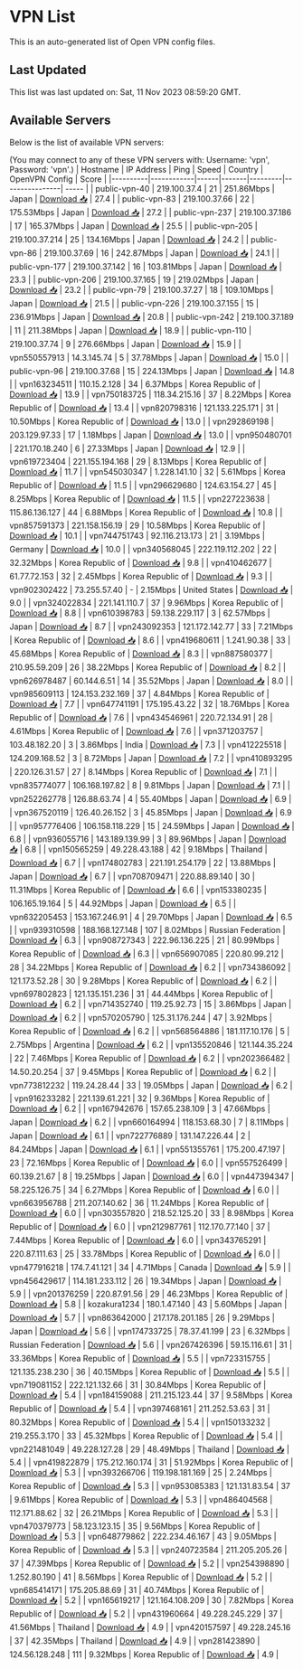 # VPN List

This is an auto-generated list of Open VPN config files.

## Last Updated

This list was last updated on: Sat, 11 Nov 2023 08:59:20 GMT.

## Available Servers

Below is the list of available VPN servers:

(You may connect to any of these VPN servers with: Username: 'vpn', Password: 'vpn'.)
| Hostname | IP Address | Ping | Speed | Country | OpenVPN Config | Score |
|----------|------------|------|-------|---------|----------------| ----- |
| public-vpn-40 | 219.100.37.4 | 21 | 251.86Mbps | Japan | [Download 📥](./configs/server_0_JP.ovpn) | 27.4 |
| public-vpn-83 | 219.100.37.66 | 22 | 175.53Mbps | Japan | [Download 📥](./configs/server_1_JP.ovpn) | 27.2 |
| public-vpn-237 | 219.100.37.186 | 17 | 165.37Mbps | Japan | [Download 📥](./configs/server_2_JP.ovpn) | 25.5 |
| public-vpn-205 | 219.100.37.214 | 25 | 134.16Mbps | Japan | [Download 📥](./configs/server_3_JP.ovpn) | 24.2 |
| public-vpn-86 | 219.100.37.69 | 16 | 242.87Mbps | Japan | [Download 📥](./configs/server_4_JP.ovpn) | 24.1 |
| public-vpn-177 | 219.100.37.142 | 16 | 103.81Mbps | Japan | [Download 📥](./configs/server_5_JP.ovpn) | 23.3 |
| public-vpn-206 | 219.100.37.165 | 19 | 219.02Mbps | Japan | [Download 📥](./configs/server_6_JP.ovpn) | 23.2 |
| public-vpn-79 | 219.100.37.27 | 18 | 109.10Mbps | Japan | [Download 📥](./configs/server_7_JP.ovpn) | 21.5 |
| public-vpn-226 | 219.100.37.155 | 15 | 236.91Mbps | Japan | [Download 📥](./configs/server_8_JP.ovpn) | 20.8 |
| public-vpn-242 | 219.100.37.189 | 11 | 211.38Mbps | Japan | [Download 📥](./configs/server_9_JP.ovpn) | 18.9 |
| public-vpn-110 | 219.100.37.74 | 9 | 276.66Mbps | Japan | [Download 📥](./configs/server_10_JP.ovpn) | 15.9 |
| vpn550557913 | 14.3.145.74 | 5 | 37.78Mbps | Japan | [Download 📥](./configs/server_11_JP.ovpn) | 15.0 |
| public-vpn-96 | 219.100.37.68 | 15 | 224.13Mbps | Japan | [Download 📥](./configs/server_12_JP.ovpn) | 14.8 |
| vpn163234511 | 110.15.2.128 | 34 | 6.37Mbps | Korea Republic of | [Download 📥](./configs/server_13_KR.ovpn) | 13.9 |
| vpn750183725 | 118.34.215.16 | 37 | 8.22Mbps | Korea Republic of | [Download 📥](./configs/server_14_KR.ovpn) | 13.4 |
| vpn820798316 | 121.133.225.171 | 31 | 10.50Mbps | Korea Republic of | [Download 📥](./configs/server_15_KR.ovpn) | 13.0 |
| vpn292869198 | 203.129.97.33 | 17 | 1.18Mbps | Japan | [Download 📥](./configs/server_16_JP.ovpn) | 13.0 |
| vpn950480701 | 221.170.18.240 | 6 | 27.33Mbps | Japan | [Download 📥](./configs/server_17_JP.ovpn) | 12.9 |
| vpn619723404 | 221.155.194.168 | 29 | 8.13Mbps | Korea Republic of | [Download 📥](./configs/server_18_KR.ovpn) | 11.7 |
| vpn545030347 | 1.228.141.10 | 32 | 5.61Mbps | Korea Republic of | [Download 📥](./configs/server_19_KR.ovpn) | 11.5 |
| vpn296629680 | 124.63.154.27 | 45 | 8.25Mbps | Korea Republic of | [Download 📥](./configs/server_20_KR.ovpn) | 11.5 |
| vpn227223638 | 115.86.136.127 | 44 | 6.88Mbps | Korea Republic of | [Download 📥](./configs/server_21_KR.ovpn) | 10.8 |
| vpn857591373 | 221.158.156.19 | 29 | 10.58Mbps | Korea Republic of | [Download 📥](./configs/server_22_KR.ovpn) | 10.1 |
| vpn744751743 | 92.116.213.173 | 21 | 3.19Mbps | Germany | [Download 📥](./configs/server_23_DE.ovpn) | 10.0 |
| vpn340568045 | 222.119.112.202 | 22 | 32.32Mbps | Korea Republic of | [Download 📥](./configs/server_24_KR.ovpn) | 9.8 |
| vpn410462677 | 61.77.72.153 | 32 | 2.45Mbps | Korea Republic of | [Download 📥](./configs/server_25_KR.ovpn) | 9.3 |
| vpn902302422 | 73.255.57.40 | - | 2.15Mbps | United States | [Download 📥](./configs/server_26_US.ovpn) | 9.0 |
| vpn324022834 | 221.141.110.7 | 37 | 9.96Mbps | Korea Republic of | [Download 📥](./configs/server_27_KR.ovpn) | 8.8 |
| vpn610398783 | 59.138.229.117 | 3 | 62.57Mbps | Japan | [Download 📥](./configs/server_28_JP.ovpn) | 8.7 |
| vpn243092353 | 121.172.142.77 | 33 | 7.21Mbps | Korea Republic of | [Download 📥](./configs/server_29_KR.ovpn) | 8.6 |
| vpn419680611 | 1.241.90.38 | 33 | 45.68Mbps | Korea Republic of | [Download 📥](./configs/server_30_KR.ovpn) | 8.3 |
| vpn887580377 | 210.95.59.209 | 26 | 38.22Mbps | Korea Republic of | [Download 📥](./configs/server_31_KR.ovpn) | 8.2 |
| vpn626978487 | 60.144.6.51 | 14 | 35.52Mbps | Japan | [Download 📥](./configs/server_32_JP.ovpn) | 8.0 |
| vpn985609113 | 124.153.232.169 | 37 | 4.84Mbps | Korea Republic of | [Download 📥](./configs/server_33_KR.ovpn) | 7.7 |
| vpn647741191 | 175.195.43.22 | 32 | 18.76Mbps | Korea Republic of | [Download 📥](./configs/server_34_KR.ovpn) | 7.6 |
| vpn434546961 | 220.72.134.91 | 28 | 4.61Mbps | Korea Republic of | [Download 📥](./configs/server_35_KR.ovpn) | 7.6 |
| vpn371203757 | 103.48.182.20 | 3 | 3.86Mbps | India | [Download 📥](./configs/server_36_IN.ovpn) | 7.3 |
| vpn412225518 | 124.209.168.52 | 3 | 8.72Mbps | Japan | [Download 📥](./configs/server_37_JP.ovpn) | 7.2 |
| vpn410893295 | 220.126.31.57 | 27 | 8.14Mbps | Korea Republic of | [Download 📥](./configs/server_38_KR.ovpn) | 7.1 |
| vpn835774077 | 106.168.197.82 | 8 | 9.81Mbps | Japan | [Download 📥](./configs/server_39_JP.ovpn) | 7.1 |
| vpn252262778 | 126.88.63.74 | 4 | 55.40Mbps | Japan | [Download 📥](./configs/server_40_JP.ovpn) | 6.9 |
| vpn367520119 | 126.40.26.152 | 3 | 45.85Mbps | Japan | [Download 📥](./configs/server_41_JP.ovpn) | 6.9 |
| vpn957776406 | 106.158.118.229 | 15 | 24.59Mbps | Japan | [Download 📥](./configs/server_42_JP.ovpn) | 6.8 |
| vpn936055716 | 143.189.139.99 | 3 | 89.96Mbps | Japan | [Download 📥](./configs/server_43_JP.ovpn) | 6.8 |
| vpn150565259 | 49.228.43.188 | 42 | 9.18Mbps | Thailand | [Download 📥](./configs/server_44_TH.ovpn) | 6.7 |
| vpn174802783 | 221.191.254.179 | 22 | 13.88Mbps | Japan | [Download 📥](./configs/server_45_JP.ovpn) | 6.7 |
| vpn708709471 | 220.88.89.140 | 30 | 11.31Mbps | Korea Republic of | [Download 📥](./configs/server_46_KR.ovpn) | 6.6 |
| vpn153380235 | 106.165.19.164 | 5 | 44.92Mbps | Japan | [Download 📥](./configs/server_47_JP.ovpn) | 6.5 |
| vpn632205453 | 153.167.246.91 | 4 | 29.70Mbps | Japan | [Download 📥](./configs/server_48_JP.ovpn) | 6.5 |
| vpn939310598 | 188.168.127.148 | 107 | 8.02Mbps | Russian Federation | [Download 📥](./configs/server_49_RU.ovpn) | 6.3 |
| vpn908727343 | 222.96.136.225 | 21 | 80.99Mbps | Korea Republic of | [Download 📥](./configs/server_50_KR.ovpn) | 6.3 |
| vpn656907085 | 220.80.99.212 | 28 | 34.22Mbps | Korea Republic of | [Download 📥](./configs/server_51_KR.ovpn) | 6.2 |
| vpn734386092 | 121.173.52.28 | 30 | 9.28Mbps | Korea Republic of | [Download 📥](./configs/server_52_KR.ovpn) | 6.2 |
| vpn697802823 | 121.135.151.236 | 31 | 44.44Mbps | Korea Republic of | [Download 📥](./configs/server_53_KR.ovpn) | 6.2 |
| vpn714352740 | 119.25.92.73 | 15 | 3.86Mbps | Japan | [Download 📥](./configs/server_54_JP.ovpn) | 6.2 |
| vpn570205790 | 125.31.176.244 | 47 | 3.92Mbps | Korea Republic of | [Download 📥](./configs/server_55_KR.ovpn) | 6.2 |
| vpn568564886 | 181.117.10.176 | 5 | 2.75Mbps | Argentina | [Download 📥](./configs/server_56_AR.ovpn) | 6.2 |
| vpn135520846 | 121.144.35.224 | 22 | 7.46Mbps | Korea Republic of | [Download 📥](./configs/server_57_KR.ovpn) | 6.2 |
| vpn202366482 | 14.50.20.254 | 37 | 9.45Mbps | Korea Republic of | [Download 📥](./configs/server_58_KR.ovpn) | 6.2 |
| vpn773812232 | 119.24.28.44 | 33 | 19.05Mbps | Japan | [Download 📥](./configs/server_59_JP.ovpn) | 6.2 |
| vpn916233282 | 221.139.61.221 | 32 | 9.36Mbps | Korea Republic of | [Download 📥](./configs/server_60_KR.ovpn) | 6.2 |
| vpn167942676 | 157.65.238.109 | 3 | 47.66Mbps | Japan | [Download 📥](./configs/server_61_JP.ovpn) | 6.2 |
| vpn660164994 | 118.153.68.30 | 7 | 8.11Mbps | Japan | [Download 📥](./configs/server_62_JP.ovpn) | 6.1 |
| vpn722776889 | 131.147.226.44 | 2 | 84.24Mbps | Japan | [Download 📥](./configs/server_63_JP.ovpn) | 6.1 |
| vpn551355761 | 175.200.47.197 | 23 | 72.16Mbps | Korea Republic of | [Download 📥](./configs/server_64_KR.ovpn) | 6.0 |
| vpn557526499 | 60.139.21.67 | 8 | 19.25Mbps | Japan | [Download 📥](./configs/server_65_JP.ovpn) | 6.0 |
| vpn447394347 | 58.225.126.75 | 34 | 6.27Mbps | Korea Republic of | [Download 📥](./configs/server_66_KR.ovpn) | 6.0 |
| vpn663956788 | 211.207.140.62 | 36 | 11.24Mbps | Korea Republic of | [Download 📥](./configs/server_67_KR.ovpn) | 6.0 |
| vpn303557820 | 218.52.125.20 | 33 | 8.98Mbps | Korea Republic of | [Download 📥](./configs/server_68_KR.ovpn) | 6.0 |
| vpn212987761 | 112.170.77.140 | 37 | 7.44Mbps | Korea Republic of | [Download 📥](./configs/server_69_KR.ovpn) | 6.0 |
| vpn343765291 | 220.87.111.63 | 25 | 33.78Mbps | Korea Republic of | [Download 📥](./configs/server_70_KR.ovpn) | 6.0 |
| vpn477916218 | 174.7.41.121 | 34 | 4.71Mbps | Canada | [Download 📥](./configs/server_71_CA.ovpn) | 5.9 |
| vpn456429617 | 114.181.233.112 | 26 | 19.34Mbps | Japan | [Download 📥](./configs/server_72_JP.ovpn) | 5.9 |
| vpn201376259 | 220.87.91.56 | 29 | 46.23Mbps | Korea Republic of | [Download 📥](./configs/server_73_KR.ovpn) | 5.8 |
| kozakura1234 | 180.1.47.140 | 43 | 5.60Mbps | Japan | [Download 📥](./configs/server_74_JP.ovpn) | 5.7 |
| vpn863642000 | 217.178.201.185 | 26 | 9.29Mbps | Japan | [Download 📥](./configs/server_75_JP.ovpn) | 5.6 |
| vpn174733725 | 78.37.41.199 | 23 | 6.32Mbps | Russian Federation | [Download 📥](./configs/server_76_RU.ovpn) | 5.6 |
| vpn267426396 | 59.15.116.61 | 31 | 33.36Mbps | Korea Republic of | [Download 📥](./configs/server_77_KR.ovpn) | 5.5 |
| vpn723315755 | 121.135.238.230 | 36 | 40.15Mbps | Korea Republic of | [Download 📥](./configs/server_78_KR.ovpn) | 5.5 |
| vpn719081152 | 222.121.132.66 | 31 | 30.84Mbps | Korea Republic of | [Download 📥](./configs/server_79_KR.ovpn) | 5.4 |
| vpn184159088 | 211.215.123.44 | 37 | 9.58Mbps | Korea Republic of | [Download 📥](./configs/server_80_KR.ovpn) | 5.4 |
| vpn397468161 | 211.252.53.63 | 31 | 80.32Mbps | Korea Republic of | [Download 📥](./configs/server_81_KR.ovpn) | 5.4 |
| vpn150133232 | 219.255.3.170 | 33 | 45.32Mbps | Korea Republic of | [Download 📥](./configs/server_82_KR.ovpn) | 5.4 |
| vpn221481049 | 49.228.127.28 | 29 | 48.49Mbps | Thailand | [Download 📥](./configs/server_83_TH.ovpn) | 5.4 |
| vpn419822879 | 175.212.160.174 | 31 | 51.92Mbps | Korea Republic of | [Download 📥](./configs/server_84_KR.ovpn) | 5.3 |
| vpn393266706 | 119.198.181.169 | 25 | 2.24Mbps | Korea Republic of | [Download 📥](./configs/server_85_KR.ovpn) | 5.3 |
| vpn953085383 | 121.131.83.54 | 37 | 9.61Mbps | Korea Republic of | [Download 📥](./configs/server_86_KR.ovpn) | 5.3 |
| vpn486404568 | 112.171.88.62 | 32 | 26.21Mbps | Korea Republic of | [Download 📥](./configs/server_87_KR.ovpn) | 5.3 |
| vpn470379773 | 58.123.123.15 | 35 | 9.56Mbps | Korea Republic of | [Download 📥](./configs/server_88_KR.ovpn) | 5.3 |
| vpn648779862 | 222.234.46.167 | 43 | 9.05Mbps | Korea Republic of | [Download 📥](./configs/server_89_KR.ovpn) | 5.3 |
| vpn240723584 | 211.205.205.26 | 37 | 47.39Mbps | Korea Republic of | [Download 📥](./configs/server_90_KR.ovpn) | 5.2 |
| vpn254398890 | 1.252.80.190 | 41 | 8.56Mbps | Korea Republic of | [Download 📥](./configs/server_91_KR.ovpn) | 5.2 |
| vpn685414171 | 175.205.88.69 | 31 | 40.74Mbps | Korea Republic of | [Download 📥](./configs/server_92_KR.ovpn) | 5.2 |
| vpn165619217 | 121.164.108.209 | 30 | 7.82Mbps | Korea Republic of | [Download 📥](./configs/server_93_KR.ovpn) | 5.2 |
| vpn431960664 | 49.228.245.229 | 37 | 41.56Mbps | Thailand | [Download 📥](./configs/server_94_TH.ovpn) | 4.9 |
| vpn420157597 | 49.228.245.16 | 37 | 42.35Mbps | Thailand | [Download 📥](./configs/server_95_TH.ovpn) | 4.9 |
| vpn281423890 | 124.56.128.248 | 111 | 9.32Mbps | Korea Republic of | [Download 📥](./configs/server_96_KR.ovpn) | 4.9 |
